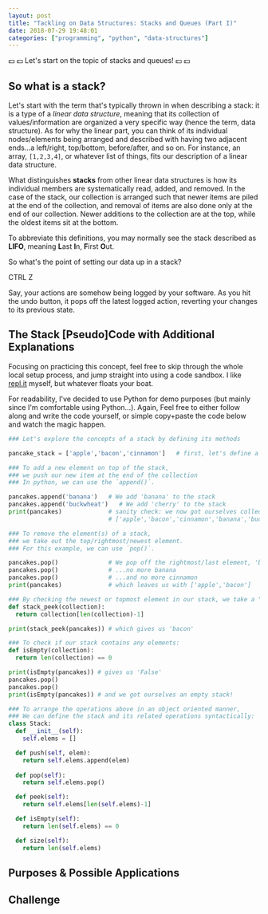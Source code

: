 ```yaml
---
layout: post
title: "Tackling on Data Structures: Stacks and Queues (Part I)" 
date: 2018-07-29 19:48:01
categories: ["programming", "python", "data-structures"]
---
```


💵 💵 Let's start on the topic of stacks and queues! 💵 💵

<!--more-->

## So what is a stack?
Let's start with the term that's typically thrown in when describing a stack: it is a type of a <em>linear data structure</em>, meaning that its collection of values/information are organized a very specific way (hence the term, data structure). As for why the linear part, you can think of its individual nodes/elements being arranged and described with having two adjacent ends...a left/right, top/bottom, before/after, and so on. For instance, an array, `[1,2,3,4]`, or whatever list of things, fits our description of a linear data structure. 

What distinguishes <strong>stacks</strong> from other linear data structures is how its individual members are systematically read, added, and removed. In the case of the stack, our collection is arranged such that newer items are piled at the end of the collection, and removal of items are also done only at the end of our collection. Newer additions to the collection are at the top, while the oldest items sit at the bottom. 


To abbreviate this definitions, you may normally see the stack described as <strong>LIFO</strong>, meaning <strong>L</strong>ast <strong>I</strong>n, <strong>F</strong>irst <strong>O</strong>ut.

So what's the point of setting our data up in a stack?

CTRL Z

Say, your actions are somehow being logged by your software. As you hit the undo button, it pops off the latest logged action, reverting your changes to its previous state.     


## The Stack [Pseudo]Code with Additional Explanations
Focusing on practicing this concept, feel free to skip through the whole local setup process, and jump straight into using a code sandbox. I like [repl.it](https://repl.it/) myself, but whatever floats your boat. 

For readability, I've decided to use Python for demo purposes (but mainly since I'm comfortable using Python...). Again, Feel free to either follow along and write the code yourself, or simple copy+paste the code below and watch the magic happen.

~~~ python
### Let's explore the concepts of a stack by defining its methods

pancake_stack = ['apple','bacon','cinnamon']   # first, let's define a linear collection 

### To add a new element on top of the stack, 
### we push our new item at the end of the collection
### In python, we can use the `append()`.

pancakes.append('banana')   # We add 'banana' to the stack
pancakes.append('buckwheat')   # We add 'cherry' to the stack
print(pancakes)             # sanity check: we now got ourselves collection of:
                            # ['apple','bacon','cinnamon','banana','buckwheat'] 

### To remove the element(s) of a stack, 
### we take out the top/rightmost/newest element.
### For this example, we can use `pop()`.

pancakes.pop()              # We pop off the rightmost/last element, 'buckwheat' 
pancakes.pop()              # ...no more banana 
pancakes.pop()              # ...and no more cinnamon
print(pancakes)             # which leaves us with ['apple','bacon']

### By checking the newest or topmost element in our stack, we take a "peek" at it
def stack_peek(collection):
  return collection[len(collection)-1]

print(stack_peek(pancakes)) # which gives us 'bacon'

### To check if our stack contains any elements:
def isEmpty(collection):
  return len(collection) == 0

print(isEmpty(pancakes)) # gives us 'False'
pancakes.pop()
pancakes.pop()
print(isEmpty(pancakes)) # and we got ourselves an empty stack!

### To arrange the operations above in an object oriented manner,
### We can define the stack and its related operations syntactically:
class Stack:
  def __init__(self):
    self.elems = []

  def push(self, elem):
    return self.elems.append(elem)
  
  def pop(self):
    return self.elems.pop()

  def peek(self):
    return self.elems[len(self.elems)-1]

  def isEmpty(self):
    return len(self.elems) == 0

  def size(self):
    return len(self.elems)

~~~

## Purposes & Possible Applications


## Challenge